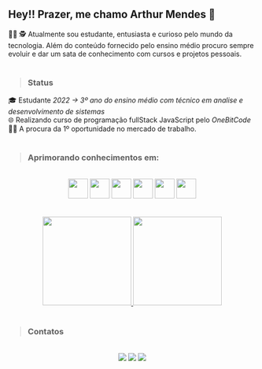 ## Hey!! Prazer, me chamo Arthur Mendes 👋

👨‍🎓 🕵️ Atualmente sou estudante, entusiasta e curioso pelo mundo da tecnologia.
Além do conteúdo fornecido pelo ensino médio procuro sempre evoluir e dar um sata de conhecimento com cursos e projetos pessoais.
<br/>
<br/>

>### Status
🎓 Estudante <i>2022 -> 3º ano do ensino médio com técnico em analise e desenvolvimento de sistemas</i><br/>
🌐 Realizando curso de programação fullStack JavaScript pelo <i>OneBitCode</i><br/>
👨‍💻 A procura da 1º oportunidade no mercado de trabalho.<br/><br/>


>### Aprimorando conhecimentos em:

<div syle="display: inline_block;" align="center"><br/>
  <img src="https://cdn.jsdelivr.net/gh/devicons/devicon/icons/html5/html5-original.svg" width="40"/>
  <img src="https://cdn.jsdelivr.net/gh/devicons/devicon/icons/css3/css3-original.svg" width="40"/>
  <img src="https://cdn.jsdelivr.net/gh/devicons/devicon/icons/sass/sass-original.svg" width="40"/>
  <img src="https://cdn.jsdelivr.net/gh/devicons/devicon/icons/javascript/javascript-original.svg" width="40"/>
  <img src="https://cdn.jsdelivr.net/gh/devicons/devicon/icons/php/php-original.svg" width="40"/>
  <img src="https://cdn.jsdelivr.net/gh/devicons/devicon/icons/mysql/mysql-original-wordmark.svg" width="40"/>
</div><br/><br/>

<div align="center">
  <a href="https://github.com/Arthur-Mendes-M">
    <img height="180em" src="https://github-readme-stats.vercel.app/api?username=Arthur-Mendes-M&show_icons=true&theme=dark&include_all_commits=true&count_private=true"/>
    <img height="180em" src="https://github-readme-stats.vercel.app/api/top-langs/?username=Arthur-Mendes-M&layout=compact&langs_count=7&theme=dark"/>
  </a>
</div> <br>
  
>### Contatos

<div syle="display: inline_block" align="center"><br/>
  <a href="mailto:arthurmendesmartins0105@gmail.com" target="_blank"/><img src="https://img.shields.io/badge/Gmail-1f1f1f?style=for-the-badge&logo=gmail&logoColor=white"></a>
  <a href="https://www.linkedin.com/in/arthur-mendes-b7ba6a1b8/" target="_blank">  <img src="https://img.shields.io/badge/LinkedIn-0077B5?style=for-the-badge&logo=linkedin&logoColor=white"/></a>
  <a href="https://www.instagram.com/arthurm_mendes/" target="_blank"><img src="https://img.shields.io/badge/Instagram-E4405F?style=for-the-badge&logo=instagram&logoColor=white"/></a>
</div><br/><br/>

<!---
Arthur-Mendes-M/Arthur-Mendes-M is a ✨ special ✨ repository because its `README.md` (this file) appears on your GitHub profile.
You can click the Preview link to take a look at your changes.
--->
